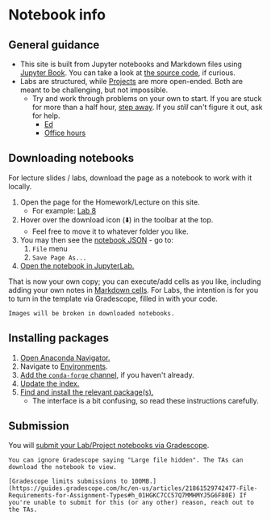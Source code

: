 # Notebook info

## General guidance

- This site is built from Jupyter notebooks and Markdown files using [Jupyter Book](https://jupyterbook.org/). You can take a look at [the source code](https://github.com/afeld/computing-in-context), if curious.
- Labs are structured, while [Projects](projects.md) are more open-ended. Both are meant to be challenging, but not impossible.
  - Try and work through problems on your own to start. If you are stuck for more than a half hour, [step away](https://dankim.org/posts/cant-crack-that-programming-problem/). If you _still_ can't figure it out, ask for help.
    - [Ed](https://courseworks2.columbia.edu/courses/207091/external_tools/37606?display=borderless)
    - [Office hours](office_hours.md)

## Downloading notebooks

For lecture slides / labs, download the page as a notebook to work with it locally.

1. Open the page for the Homework/Lecture on this site.
   - For example: [Lab 8](lab_8.ipynb)
1. Hover over the download icon (⬇️) in the toolbar at the top.
   - Feel free to move it to whatever folder you like.
1. You may then see the [notebook JSON](https://nbformat.readthedocs.io/en/latest/format_description.html) - go to:
   1. `File` menu
   1. `Save Page As...`
1. [Open the notebook in JupyterLab.](https://jupyterlab.readthedocs.io/en/latest/user/files.html#opening-files)

That is now your own copy; you can execute/add cells as you like, including adding your own notes in [Markdown cells](https://jupyter-notebook.readthedocs.io/en/stable/examples/Notebook/Working%20With%20Markdown%20Cells.html). For Labs, the intention is for you to turn in the template via Gradescope, filled in with your code.

```{warning}
Images will be broken in downloaded notebooks.
```

## Installing packages

1. [Open Anaconda Navigator.](https://docs.anaconda.com/navigator/getting-started/#starting-navigator)
1. Navigate to [Environments](https://docs.anaconda.com/navigator/tutorials/manage-environments/).
1. [Add the `conda-forge` channel](https://docs.anaconda.com/navigator/tutorials/manage-channels/#adding-a-channel-in-navigator), if you haven't already.
1. [Update the index.](https://docs.anaconda.com/navigator/tutorials/manage-packages/)
1. [Find and install the relevant package(s).](https://docs.anaconda.com/navigator/tutorials/manage-packages/#installing-a-package)
   - The interface is a bit confusing, so read these instructions carefully.

## Submission

You will [submit your Lab/Project notebooks via Gradescope](https://courseworks2.columbia.edu/courses/207091/external_tools/29680?display=borderless).

```{note}
You can ignore Gradescope saying "Large file hidden". The TAs can download the notebook to view.
```

```{warning}
[Gradescope limits submissions to 100MB.](https://guides.gradescope.com/hc/en-us/articles/21861529742477-File-Requirements-for-Assignment-Types#h_01HGKC7CC57Q7MMHMYJ5G6F80E) If you're unable to submit for this (or any other) reason, reach out to the TAs.
```

